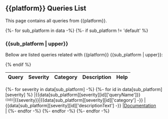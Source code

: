 ## {{platform}} Queries List
This page contains all queries from {{platform}}.

{%- for sub_platform in data -%}
{%- if sub_platform != 'default' %}

### {{sub_platform | upper}}
Bellow are listed queries related with {{platform}} {{sub_platform | upper}}:

{% endif %}

|            Query             |Severity|Category|Description|Help|
|------------------------------|--------|--------|-----------|----|
{%- for severity in data[sub_platform] -%}
  {%- for id in data[sub_platform][severity] %}
|{{data[sub_platform][severity][id]['queryName']}}<br/><sup><sub>{{id}}</sub></sup>|<span style="color:{{colors[severity]}}">{{severity}}</span>|{{data[sub_platform][severity][id]['category'] -}}
    |{{data[sub_platform][severity][id]['descriptionText'] -}}
    |<a href="{{data[sub_platform][severity][id]['descriptionUrl']}}">Documentation</a><br/>|
  {%- endfor -%}
{%- endfor -%}
{%- endfor -%}
